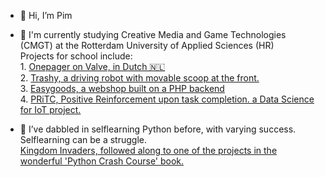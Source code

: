 - 👋 Hi, I’m Pim

- 🌱 I'm currently studying Creative Media and Game Technologies (CMGT) at the Rotterdam University of Applied Sciences (HR) <br>
      Projects for school include:<br>
       1. <a href="https://pimmiii.github.io/hrcmgtvalve/">Onepager on Valve, in Dutch 🇳🇱</a><br>
       2. <a href="https://makecode.com/_fUvKeJfFR4D5">Trashy, a driving robot with movable scoop at the front.<a><br>
       3. <a href="https://github.com/PimMiii/cmgthrcle2"> Easygoods, a webshop built on a PHP backend<a><br>
       4. <a href="https://github.com/PimMiii/Data-Science-IoT-KP02">PRiTC, Positive Reinforcement upon task completion. a Data Science for IoT project.<a><br>
       
- 👀 I’ve dabbled in selflearning Python before, with varying success. Selflearning can be a struggle.<br>
      <a href="https://github.com/PimMiii/Kingdom_Invaders"> Kingdom Invaders, followed along to one of the projects in the wonderful 'Python Crash Course' book.</a> 
      
<!---
PimMiii/PimMiii is a ✨ special ✨ repository because its `README.md` (this file) appears on your GitHub profile.
You can click the Preview link to take a look at your changes.
--->
